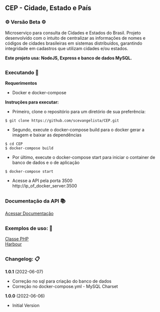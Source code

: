 ## CEP - Cidade, Estado e País
### :gear: Versão Beta :gear:

Microserviço para consulta de Cidades e Estados do Brasil. 
Projeto desenvolvido com o intuito de centralizar as informações de nomes e códigos de cidades brasileiras em sistemas distribuídos, garantindo integridade em cadastros que utilizam cidades e/ou estados.

**Este projeto usa: NodeJS, Express e banco de dados MySQL.**


##
### Executando :electric_plug:  

**Requerimentos**
- Docker e docker-compose

**Instruções para executar:**
- Primeiro, clone o repositório para um diretório de sua preferência:
```
$ git clone https://github.com/scevangelista/CEP.git
```

- Segundo, execute o docker-compose build para o docker gerar a imagem e baixar as dependências
```
$ cd CEP
$ docker-compose build
```

- Por último, execute o docker-compose start para iniciar o container de banco de dados e o de aplicação
```
$ docker-compose start
```

- Acesse a API pela porta 3500  
http://ip_of_docker_server:3500

##
### Documentação da API :books:

[Acessar Documentação](https://github.com/scevangelista/CEP/tree/main/docs)

##
### Exemplos de uso: :rocket:

[Classe PHP](https://github.com/scevangelista/CEP-Cliente-PHP)  
[Harbour](https://github.com/scevangelista/CEP-Cliente-xHarbour)

##
### Changelog: :clipboard:

**1.0.1** (2022-06-07)
- Correção no sql para criação do banco de dados
- Correção no docker-compose.yml - MySQL Charset

**1.0.0** (2022-06-06)
- Initial Version
